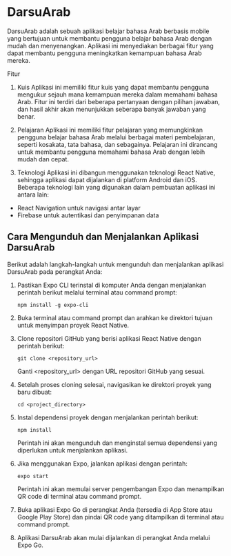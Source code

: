 # DarsuArab

DarsuArab adalah sebuah aplikasi belajar bahasa Arab berbasis mobile yang bertujuan untuk membantu pengguna belajar bahasa Arab dengan mudah dan menyenangkan. Aplikasi ini menyediakan berbagai fitur yang dapat membantu pengguna meningkatkan kemampuan bahasa Arab mereka.

Fitur
1. Kuis
Aplikasi ini memiliki fitur kuis yang dapat membantu pengguna mengukur sejauh mana kemampuan mereka dalam memahami bahasa Arab. Fitur ini terdiri dari beberapa pertanyaan dengan pilihan jawaban, dan hasil akhir akan menunjukkan seberapa banyak jawaban yang benar.

2. Pelajaran
Aplikasi ini memiliki fitur pelajaran yang memungkinkan pengguna belajar bahasa Arab melalui berbagai materi pembelajaran, seperti kosakata, tata bahasa, dan sebagainya. Pelajaran ini dirancang untuk membantu pengguna memahami bahasa Arab dengan lebih mudah dan cepat.

3. Teknologi
Aplikasi ini dibangun menggunakan teknologi React Native, sehingga aplikasi dapat dijalankan di platform Android dan iOS. Beberapa teknologi lain yang digunakan dalam pembuatan aplikasi ini antara lain:
- React Navigation untuk navigasi antar layar
- Firebase untuk autentikasi dan penyimpanan data

## Cara Mengunduh dan Menjalankan Aplikasi DarsuArab
Berikut adalah langkah-langkah untuk mengunduh dan menjalankan aplikasi DarsuArab pada perangkat Anda:

1. Pastikan Expo CLI terinstal di komputer Anda dengan menjalankan perintah berikut melalui terminal atau command prompt:

    ```
    npm install -g expo-cli
    ```

2. Buka terminal atau command prompt dan arahkan ke direktori tujuan untuk menyimpan proyek React Native.

3. Clone repositori GitHub yang berisi aplikasi React Native dengan perintah berikut:

    ```
    git clone <repository_url>
    ```

    Ganti <repository_url> dengan URL repositori GitHub yang sesuai.

4. Setelah proses cloning selesai, navigasikan ke direktori proyek yang baru dibuat:

    ```
    cd <project_directory>
    ```

5. Instal dependensi proyek dengan menjalankan perintah berikut:

    ```
    npm install
    ```

    Perintah ini akan mengunduh dan menginstal semua dependensi yang diperlukan untuk menjalankan aplikasi.

6. Jika menggunakan Expo, jalankan aplikasi dengan perintah:

    ```
    expo start
    ```

    Perintah ini akan memulai server pengembangan Expo dan menampilkan QR code di terminal atau command prompt.

7. Buka aplikasi Expo Go di perangkat Anda (tersedia di App Store atau Google Play Store) dan pindai QR code yang ditampilkan di terminal atau command prompt.

8. Aplikasi DarsuArab akan mulai dijalankan di perangkat Anda melalui Expo Go.



